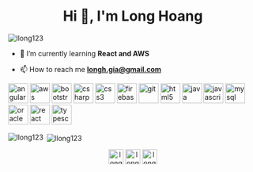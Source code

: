 <h1 align="center">Hi 👋, I'm Long Hoang</h1>
<p align="left"> <img src="https://komarev.com/ghpvc/?username=llong123" alt="llong123" /> </p>

- 🌱 I’m currently learning **React and AWS**

- 📫 How to reach me **longh.gia@gmail.com**

<p align="left"><img src="https://devicons.github.io/devicon/devicon.git/icons/angularjs/angularjs-original.svg" alt="angularjs" width="40" height="40"/> <img src="https://devicons.github.io/devicon/devicon.git/icons/amazonwebservices/amazonwebservices-original-wordmark.svg" alt="aws" width="40" height="40"/> <img src="https://devicons.github.io/devicon/devicon.git/icons/bootstrap/bootstrap-plain.svg" alt="bootstrap" width="40" height="40"/> <img src="https://devicons.github.io/devicon/devicon.git/icons/csharp/csharp-original.svg" alt="csharp" width="40" height="40"/> <img src="https://devicons.github.io/devicon/devicon.git/icons/css3/css3-original-wordmark.svg" alt="css3" width="40" height="40"/> <img src="https://www.vectorlogo.zone/logos/firebase/firebase-icon.svg" alt="firebase" width="40" height="40"/> <img src="https://www.vectorlogo.zone/logos/git-scm/git-scm-icon.svg" alt="git" width="40" height="40"/> <img src="https://devicons.github.io/devicon/devicon.git/icons/html5/html5-original-wordmark.svg" alt="html5" width="40" height="40"/> <img src="https://devicons.github.io/devicon/devicon.git/icons/java/java-original-wordmark.svg" alt="java" width="40" height="40"/> <img src="https://devicons.github.io/devicon/devicon.git/icons/javascript/javascript-original.svg" alt="javascript" width="40" height="40"/> <img src="https://devicons.github.io/devicon/devicon.git/icons/mysql/mysql-original-wordmark.svg" alt="mysql" width="40" height="40"/> <img src="https://devicons.github.io/devicon/devicon.git/icons/oracle/oracle-original.svg" alt="oracle" width="40" height="40"/> <img src="https://devicons.github.io/devicon/devicon.git/icons/react/react-original-wordmark.svg" alt="react" width="40" height="40"/> <img src="https://devicons.github.io/devicon/devicon.git/icons/typescript/typescript-original.svg" alt="typescript" width="40" height="40"/></p>

<p><img align="left" src="https://github-readme-stats.vercel.app/api/top-langs/?username=llong123&layout=compact&hide=html" alt="llong123" /></p>

<p>&nbsp;<img align="center" src="https://github-readme-stats.vercel.app/api?username=llong123&show_icons=true" alt="llong123" /></p>

<p align="center">
<a href="https://codepen.io/long hoang" target="blank"><img align="center" src="https://cdn.jsdelivr.net/npm/simple-icons@3.0.1/icons/codepen.svg" alt="long hoang" height="30" width="30" /></a>
<a href="https://linkedin.com/in/longh-gia" target="blank"><img align="center" src="https://cdn.jsdelivr.net/npm/simple-icons@3.0.1/icons/linkedin.svg" alt="longh-gia" height="30" width="30" /></a>
<a href="https://www.hackerrank.com/longh_" target="blank"><img align="center" src="https://cdn.jsdelivr.net/npm/simple-icons@3.0.1/icons/hackerrank.svg" alt="longh_" height="30" width="30" /></a>
</p>
